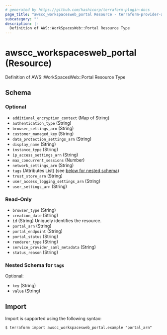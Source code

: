 ```yaml
---
# generated by https://github.com/hashicorp/terraform-plugin-docs
page_title: "awscc_workspacesweb_portal Resource - terraform-provider-awscc"
subcategory: ""
description: |-
  Definition of AWS::WorkSpacesWeb::Portal Resource Type
---
```


# awscc_workspacesweb_portal (Resource)

Definition of AWS::WorkSpacesWeb::Portal Resource Type



<!-- schema generated by tfplugindocs -->
## Schema

### Optional

- `additional_encryption_context` (Map of String)
- `authentication_type` (String)
- `browser_settings_arn` (String)
- `customer_managed_key` (String)
- `data_protection_settings_arn` (String)
- `display_name` (String)
- `instance_type` (String)
- `ip_access_settings_arn` (String)
- `max_concurrent_sessions` (Number)
- `network_settings_arn` (String)
- `tags` (Attributes List) (see [below for nested schema](#nestedatt--tags))
- `trust_store_arn` (String)
- `user_access_logging_settings_arn` (String)
- `user_settings_arn` (String)

### Read-Only

- `browser_type` (String)
- `creation_date` (String)
- `id` (String) Uniquely identifies the resource.
- `portal_arn` (String)
- `portal_endpoint` (String)
- `portal_status` (String)
- `renderer_type` (String)
- `service_provider_saml_metadata` (String)
- `status_reason` (String)

<a id="nestedatt--tags"></a>
### Nested Schema for `tags`

Optional:

- `key` (String)
- `value` (String)

## Import

Import is supported using the following syntax:

```shell
$ terraform import awscc_workspacesweb_portal.example "portal_arn"
```
